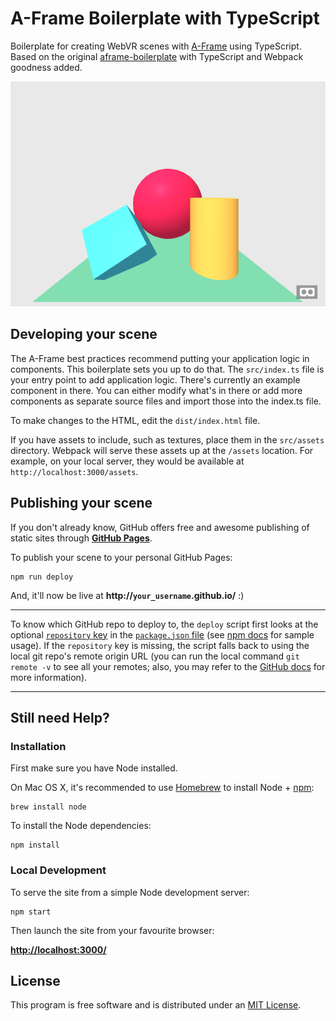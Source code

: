 # A-Frame Boilerplate with TypeScript

Boilerplate for creating WebVR scenes with [A-Frame](https://aframe.io) using TypeScript. Based on the original 
[aframe-boilerplate](https://github.com/aframevr/aframe-boilerplate) with TypeScript and Webpack goodness added.

[![Hello World](./src/assets/preview.png)](https://sbrudz.github.io/ts-aframe-boilerplate/)

## Developing your scene

The A-Frame best practices recommend putting your application logic in components. This boilerplate sets you up to do that.
The `src/index.ts` file is your entry point to add application logic.  There's currently an example component in there. You
can either modify what's in there or add more components as separate source files and import those into the index.ts file.

To make changes to the HTML, edit the `dist/index.html` file.  

If you have assets to include, such as textures, place them in the `src/assets` directory.  Webpack will serve these assets up
at the `/assets` location.  For example, on your local server, they would be available at `http://localhost:3000/assets`.

## Publishing your scene

If you don't already know, GitHub offers free and awesome publishing of static sites through __[GitHub Pages](https://pages.github.com/)__.

To publish your scene to your personal GitHub Pages:

    npm run deploy

And, it'll now be live at __http://`your_username`.github.io/__ :)

<hr>

To know which GitHub repo to deploy to, the `deploy` script first looks at the optional [`repository` key](https://docs.npmjs.com/files/package.json#repository) in the [`package.json` file](package.json) (see [npm docs](https://docs.npmjs.com/files/package.json#repository) for sample usage). If the `repository` key is missing, the script falls back to using the local git repo's remote origin URL (you can run the local command `git remote -v` to see all your remotes; also, you may refer to the [GitHub docs](https://help.github.com/articles/about-remote-repositories/) for more information).

<hr>

## Still need Help?

### Installation

First make sure you have Node installed.

On Mac OS X, it's recommended to use [Homebrew](http://brew.sh/) to install Node + [npm](https://www.npmjs.com):

    brew install node

To install the Node dependencies:

    npm install


### Local Development

To serve the site from a simple Node development server:

    npm start

Then launch the site from your favourite browser:

[__http://localhost:3000/__](http://localhost:3000/)


## License

This program is free software and is distributed under an [MIT License](LICENSE).
